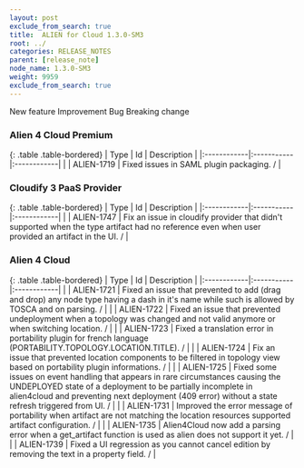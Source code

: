 ```yaml
---
layout: post
exclude_from_search: true
title:  ALIEN for Cloud 1.3.0-SM3
root: ../
categories: RELEASE_NOTES
parent: [release_note]
node_name: 1.3.0-SM3
weight: 9959
exclude_from_search: true
---
```





<i class="fa fa-plus text-success"></i> New feature <i class="fa fa-level-up text-primary"></i> Improvement  <i class="fa fa-bug text-danger"></i> Bug <i class="fa fa-exclamation-triangle text-warning"></i> Breaking change


### Alien 4 Cloud Premium



  {: .table .table-bordered}
  | Type        | Id         | Description |
  |:------------|:-----------|:------------|
        |  <i class="fa fa-bug text-danger"></i> | ALIEN-1719 | Fixed issues in SAML plugin packaging. /  |



### Cloudify 3 PaaS Provider



  {: .table .table-bordered}
  | Type        | Id         | Description |
  |:------------|:-----------|:------------|
        |  <i class="fa fa-bug text-danger"></i> | ALIEN-1747 | Fix an issue in cloudify provider that didn't supported when the type artifact had no reference even when user provided an artifact in the UI. /  |



### Alien 4 Cloud



  {: .table .table-bordered}
  | Type        | Id         | Description |
  |:------------|:-----------|:------------|
        |  <i class="fa fa-bug text-danger"></i> | ALIEN-1721 | Fixed an issue that prevented to add (drag and drop) any node type having a dash in it's name while such is allowed by TOSCA and on parsing. /  |
    |  <i class="fa fa-bug text-danger"></i> | ALIEN-1722 | Fixed an issue that prevented undeployment when a topology was changed and not valid anymore or when switching location. /  |
    |  <i class="fa fa-bug text-danger"></i> | ALIEN-1723 | Fixed a translation error in portability plugin for french language (PORTABILITY.TOPOLOGY.LOCATION.TITLE). /  |
    |  <i class="fa fa-bug text-danger"></i> | ALIEN-1724 | Fix an issue that prevented location components to be filtered in topology view based on portability plugin informations. /  |
    |  <i class="fa fa-bug text-danger"></i> | ALIEN-1725 | Fixed some issues on event handling that appears in rare circumstances causing the UNDEPLOYED state of a deployment to be partially incomplete in alien4cloud and preventing next deployment (409 error) without a state refresh triggered from UI. /  |
    |  <i class="fa fa-bug text-danger"></i> | ALIEN-1731 | Improved the error message of portability when artifact are not matching the location resources supported artifact configuration. /  |
    |  <i class="fa fa-bug text-danger"></i> | ALIEN-1735 | Alien4Cloud now add a parsing error when a get_artifact function is used as alien does not support it yet. /  |
    |  <i class="fa fa-bug text-danger"></i> | ALIEN-1739 | Fixed a UI regression as you cannot cancel edition by removing the text in a property field. /  |
